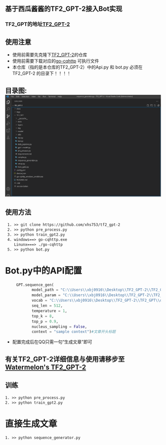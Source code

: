 ## 基于西瓜酱酱的TF2_GPT-2接入Bot实现
### TF2_GPT的地址[TF2_GPT-2](https://github.com/xhs753/tf2_gpt-2)
## 使用注意
  - 使用前需要先克隆下[TF2_GPT-2](https://github.com/xhs753/tf2_gpt-2)的仓库
  - 使用前需要下载对应的[go-cqhttp](https://github.com/Mrs4s/go-cqhttp/releases) 可执行文件
  - 本仓库（指的是本仓库的TF2_GPT-2）中的Api.py  和  bot.py  必须在 TF2_GPT-2 的目录下！！！！
   ## 目录图:![image](https://github.com/FloatTech/AI-Bot/blob/main/TF2_GPT-2/%E6%8D%95%E8%8E%B7.PNG)
## 使用方法
     
     1. >> git clone https://github.com/xhs753/tf2_gpt-2
     2. >> python pre_process.py
     3. >> python train_gpt2.py
     4. windows==> go-cqhttp.exe
        Linunx===> ./go-cqhttp
     5. >> python bot.py

# Bot.py中的API配置
```python
     GPT.sequence_gen(
            model_path = "C:\\Users\\xbj0916\\Desktop\\TF2_GPT-2\\TF2_GPT\\model\\",#只有运行完pre_process.py&train_gpt2.py才能看到
            model_param = "C:\\Users\\xbj0916\\Desktop\\TF2_GPT-2\\TF2_GPT\\model\\model_par.json",#只有运行完pre_process.py&train_gpt2.py才能看到
            vocab = "C:\\Users\\xbj0916\\Desktop\\TF2_GPT-2\\TF2_GPT\\data\\bpe_model.model",#只有运行完pre_process.py&train_gpt2.py才能看到
            seq_len = 512,
            temperature = 1,
            top_k = 8,
            top_p = 0.9,
            nucleus_sampling = False, 
            context = "sample context")#文章开头标题
```
- 配置完成后在QQ只需一句“生成文章”即可
## 有关TF2_GPT-2详细信息与使用请移步至[Watermelon's TF2_GPT-2](https://github.com/xhs753/tf2_gpt-2)

## 训练
    1. >> python pre_process.py
    2. >> python train_gpt2.py
# 直接生成文章
    1. >> python sequence_generator.py
    


